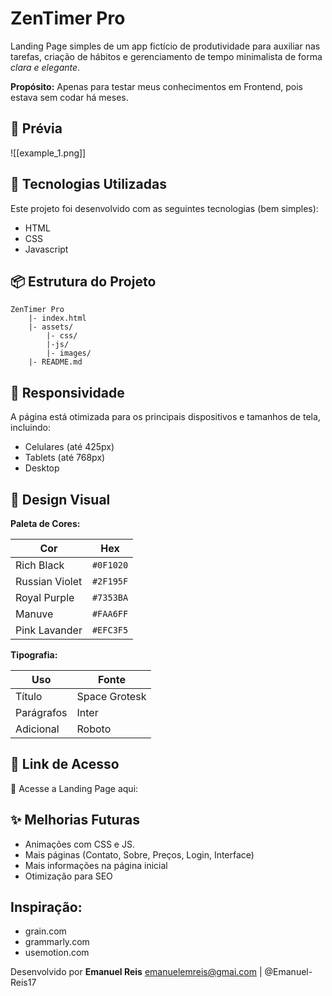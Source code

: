 # ZenTimer Pro

Landing Page simples de um app fictício de produtividade para auxiliar nas tarefas, criação de hábitos e gerenciamento de tempo minimalista de forma *clara e elegante*.

**Propósito:** Apenas para testar meus conhecimentos em Frontend, pois estava sem codar há meses.

## 📸 Prévia

![[example_1.png]]

## 🚀 Tecnologias Utilizadas

Este projeto foi desenvolvido com as seguintes tecnologias (bem simples):
- HTML
- CSS
- Javascript

##  📦  Estrutura do Projeto

```plaintext
ZenTimer Pro
    |- index.html
    |- assets/
        |- css/
        |-js/
        |- images/
    |- README.md
```


## 📲 Responsividade

A página está otimizada para os principais dispositivos e tamanhos de tela, incluindo:

- Celulares (até 425px)
- Tablets (até 768px)
- Desktop

## 🎨 Design Visual

**Paleta de Cores:**

| Cor             | Hex      |
|------------------|----------|
| Rich Black       | `#0F1020` |
| Russian Violet   | `#2F195F` |
| Royal Purple     | `#7353BA` |
| Manuve           | `#FAA6FF` |
| Pink Lavander    | `#EFC3F5` |

**Tipografia:**

| Uso | Fonte |
| ----- | ----- |
| Título | Space Grotesk |
| Parágrafos | Inter |
| Adicional | Roboto |

## 🔗 Link de Acesso

🔗 Acesse a Landing Page aqui: 


## ✨ Melhorias Futuras

- Animações com CSS e JS.
- Mais páginas (Contato, Sobre, Preços, Login, Interface)
- Mais informações na página inicial
- Otimização para SEO

## Inspiração:

- grain.com
- grammarly.com
- usemotion.com

Desenvolvido por **Emanuel Reis**
emanuelemreis@gmai.com | @Emanuel-Reis17
